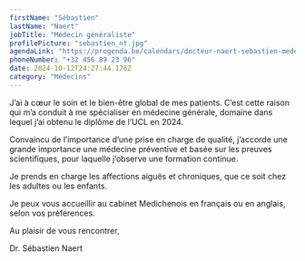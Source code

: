 ```yaml
---
firstName: "Sébastien"
lastName: "Naert"
jobTitle: "Médecin généraliste"
profilePicture: "sebastien_nt.jpg"
agendaLink: "https://progenda.be/calendars/docteur-naert-sebastien-medecine-generale-waterloo"
phoneNumber: "+32 456 89 23 96"
date: 2024-10-12T24:27:44.176Z
category: "Médecins"
---
```


J’ai à cœur le soin et le bien-être global de mes patients. C’est cette raison qui m’a conduit à me spécialiser en médecine générale, domaine dans lequel j’ai obtenu le diplôme de l’UCL en 2024. 

Convaincu de l’importance d’une prise en charge de qualité, j’accorde une grande importance une médecine préventive et basée sur les preuves scientifiques, pour laquelle j’observe une formation continue. 

Je prends en charge les affections aiguës et chroniques, que ce soit chez les adultes ou les enfants. 

Je peux vous accueillir au cabinet Medichenois en français ou en anglais, selon vos préférences.

Au plaisir de vous rencontrer,

Dr. Sébastien Naert

